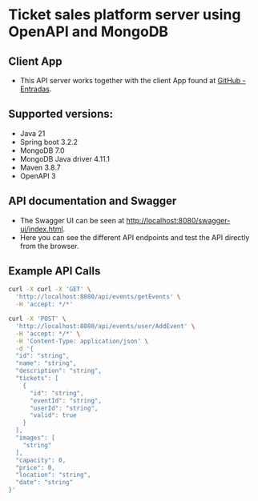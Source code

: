 # Ticket sales platform server using OpenAPI and MongoDB

## Client App
- This API server works together with the client App found at [GitHub - Entradas](https://github.com/Bricomaniaco-js/Entradas).


## Supported versions:

- Java 21
- Spring boot 3.2.2
- MongoDB 7.0
- MongoDB Java driver 4.11.1
- Maven 3.8.7
- OpenAPI 3


## API documentation and Swagger

- The Swagger UI can be seen at [http://localhost:8080/swagger-ui/index.html](http://localhost:8080/swagger-ui/index.html).
- Here you can see the different API endpoints and test the API directly from the browser.

## Example API Calls

```bash
curl -X curl -X 'GET' \
  'http://localhost:8080/api/events/getEvents' \
  -H 'accept: */*'
```

```bash
curl -X 'POST' \
  'http://localhost:8080/api/events/user/AddEvent' \
  -H 'accept: */*' \
  -H 'Content-Type: application/json' \
  -d '{
  "id": "string",
  "name": "string",
  "description": "string",
  "tickets": [
    {
      "id": "string",
      "eventId": "string",
      "userId": "string",
      "valid": true
    }
  ],
  "images": [
    "string"
  ],
  "capacity": 0,
  "price": 0,
  "location": "string",
  "date": "string"
}'
